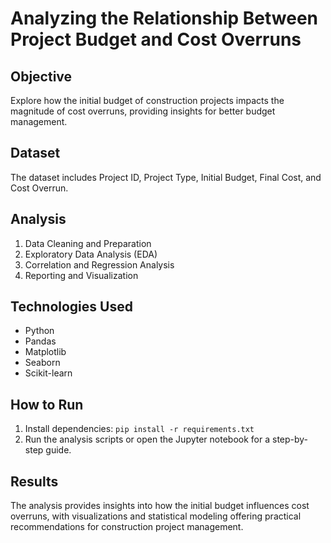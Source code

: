 # Analyzing the Relationship Between Project Budget and Cost Overruns

## Objective
Explore how the initial budget of construction projects impacts the magnitude of cost overruns, providing insights for better budget management.

## Dataset
The dataset includes Project ID, Project Type, Initial Budget, Final Cost, and Cost Overrun.

## Analysis
1. Data Cleaning and Preparation
2. Exploratory Data Analysis (EDA)
3. Correlation and Regression Analysis
4. Reporting and Visualization

## Technologies Used
- Python
- Pandas
- Matplotlib
- Seaborn
- Scikit-learn

## How to Run
1. Install dependencies: `pip install -r requirements.txt`
2. Run the analysis scripts or open the Jupyter notebook for a step-by-step guide.

## Results
The analysis provides insights into how the initial budget influences cost overruns, with visualizations and statistical modeling offering practical recommendations for construction project management.
